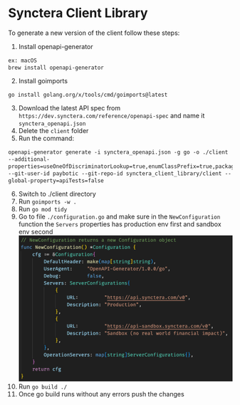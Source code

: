 # Synctera Client Library

To generate a new version of the client follow these steps:

1. Install openapi-generator

```
ex: macOS
brew install openapi-generator
```

2. Install goimports

```
go install golang.org/x/tools/cmd/goimports@latest
```

3. Download the latest API spec from `https://dev.synctera.com/reference/openapi-spec` and name it `synctera_openapi.json`
4. Delete the `client` folder
5. Run the command:

```
openapi-generator generate -i synctera_openapi.json -g go -o ./client --additional-properties=useOneOfDiscriminatorLookup=true,enumClassPrefix=true,packageName=synctera_client,additionalProperties=true --git-user-id paybotic --git-repo-id synctera_client_library/client --global-property=apiTests=false
```

6. Switch to ./client directory
7. Run `goimports -w .`
8. Run `go mod tidy`
9. Go to file `./configuration.go` and make sure in the `NewConfiguration` function the `Servers` properties has production env first and sandbox env second
   ![alt text](image.png)
10. Run `go build ./`
11. Once go build runs without any errors push the changes
